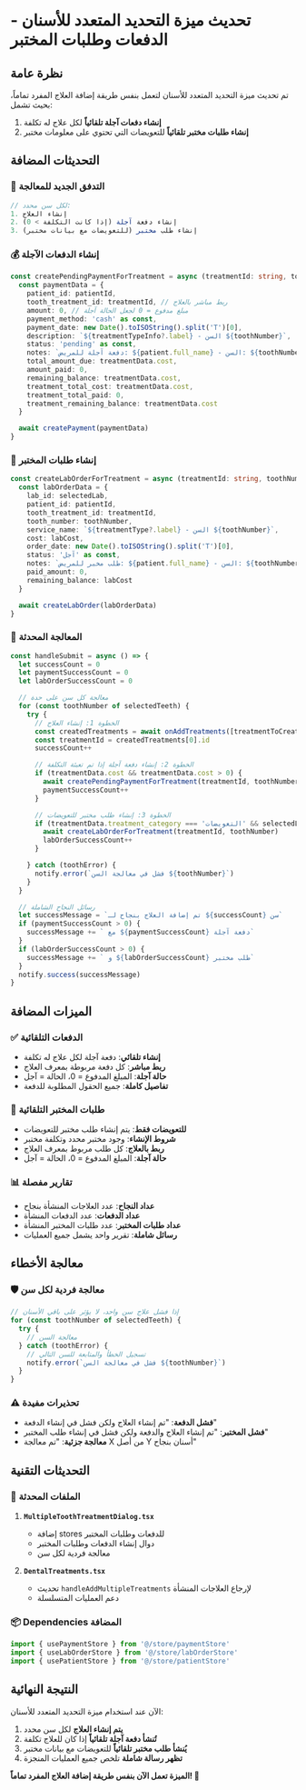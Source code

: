 # تحديث ميزة التحديد المتعدد للأسنان - الدفعات وطلبات المختبر

## نظرة عامة

تم تحديث ميزة التحديد المتعدد للأسنان لتعمل بنفس طريقة إضافة العلاج المفرد تماماً، بحيث تشمل:

1. **إنشاء دفعات آجلة تلقائياً** لكل علاج له تكلفة
2. **إنشاء طلبات مختبر تلقائياً** للتعويضات التي تحتوي على معلومات مختبر

## التحديثات المضافة

### 🔄 التدفق الجديد للمعالجة

```typescript
// لكل سن محدد:
1. إنشاء العلاج
2. إنشاء دفعة آجلة (إذا كانت التكلفة > 0)
3. إنشاء طلب مختبر (للتعويضات مع بيانات مختبر)
```

### 💰 إنشاء الدفعات الآجلة

```typescript
const createPendingPaymentForTreatment = async (treatmentId: string, toothNumber: number) => {
  const paymentData = {
    patient_id: patientId,
    tooth_treatment_id: treatmentId, // ربط مباشر بالعلاج
    amount: 0, // مبلغ مدفوع = 0 لجعل الحالة آجلة
    payment_method: 'cash' as const,
    payment_date: new Date().toISOString().split('T')[0],
    description: `${treatmentTypeInfo?.label} - السن ${toothNumber}`,
    status: 'pending' as const,
    notes: `دفعة آجلة للمريض: ${patient.full_name} - السن: ${toothNumber}`,
    total_amount_due: treatmentData.cost,
    amount_paid: 0,
    remaining_balance: treatmentData.cost,
    treatment_total_cost: treatmentData.cost,
    treatment_total_paid: 0,
    treatment_remaining_balance: treatmentData.cost
  }

  await createPayment(paymentData)
}
```

### 🧪 إنشاء طلبات المختبر

```typescript
const createLabOrderForTreatment = async (treatmentId: string, toothNumber: number) => {
  const labOrderData = {
    lab_id: selectedLab,
    patient_id: patientId,
    tooth_treatment_id: treatmentId,
    tooth_number: toothNumber,
    service_name: `${treatmentType?.label} - السن ${toothNumber}`,
    cost: labCost,
    order_date: new Date().toISOString().split('T')[0],
    status: 'آجل' as const,
    notes: `طلب مخبر للمريض: ${patient.full_name} - السن: ${toothNumber}`,
    paid_amount: 0,
    remaining_balance: labCost
  }

  await createLabOrder(labOrderData)
}
```

### 🔄 المعالجة المحدثة

```typescript
const handleSubmit = async () => {
  let successCount = 0
  let paymentSuccessCount = 0
  let labOrderSuccessCount = 0

  // معالجة كل سن على حدة
  for (const toothNumber of selectedTeeth) {
    try {
      // الخطوة 1: إنشاء العلاج
      const createdTreatments = await onAddTreatments([treatmentToCreate])
      const treatmentId = createdTreatments[0].id
      successCount++

      // الخطوة 2: إنشاء دفعة آجلة إذا تم تعبئة التكلفة
      if (treatmentData.cost && treatmentData.cost > 0) {
        await createPendingPaymentForTreatment(treatmentId, toothNumber)
        paymentSuccessCount++
      }

      // الخطوة 3: إنشاء طلب مختبر للتعويضات
      if (treatmentData.treatment_category === 'التعويضات' && selectedLab && labCost > 0) {
        await createLabOrderForTreatment(treatmentId, toothNumber)
        labOrderSuccessCount++
      }

    } catch (toothError) {
      notify.error(`فشل في معالجة السن ${toothNumber}`)
    }
  }

  // رسائل النجاح الشاملة
  let successMessage = `تم إضافة العلاج بنجاح لـ ${successCount} سن`
  if (paymentSuccessCount > 0) {
    successMessage += ` مع ${paymentSuccessCount} دفعة آجلة`
  }
  if (labOrderSuccessCount > 0) {
    successMessage += ` و ${labOrderSuccessCount} طلب مختبر`
  }
  notify.success(successMessage)
}
```

## الميزات المضافة

### ✅ الدفعات التلقائية
- **إنشاء تلقائي**: دفعة آجلة لكل علاج له تكلفة
- **ربط مباشر**: كل دفعة مربوطة بمعرف العلاج
- **حالة آجلة**: المبلغ المدفوع = 0، الحالة = آجل
- **تفاصيل كاملة**: جميع الحقول المطلوبة للدفعة

### 🧪 طلبات المختبر التلقائية
- **للتعويضات فقط**: يتم إنشاء طلب مختبر للتعويضات
- **شروط الإنشاء**: وجود مختبر محدد وتكلفة مختبر
- **ربط بالعلاج**: كل طلب مربوط بمعرف العلاج
- **حالة آجلة**: المبلغ المدفوع = 0، الحالة = آجل

### 📊 تقارير مفصلة
- **عداد النجاح**: عدد العلاجات المنشأة بنجاح
- **عداد الدفعات**: عدد الدفعات المنشأة
- **عداد طلبات المختبر**: عدد طلبات المختبر المنشأة
- **رسائل شاملة**: تقرير واحد يشمل جميع العمليات

## معالجة الأخطاء

### 🛡️ معالجة فردية لكل سن
```typescript
// إذا فشل علاج سن واحد، لا يؤثر على باقي الأسنان
for (const toothNumber of selectedTeeth) {
  try {
    // معالجة السن
  } catch (toothError) {
    // تسجيل الخطأ والمتابعة للسن التالي
    notify.error(`فشل في معالجة السن ${toothNumber}`)
  }
}
```

### ⚠️ تحذيرات مفيدة
- **فشل الدفعة**: "تم إنشاء العلاج ولكن فشل في إنشاء الدفعة"
- **فشل المختبر**: "تم إنشاء العلاج والدفعة ولكن فشل في إنشاء طلب المختبر"
- **معالجة جزئية**: "تم معالجة X من أصل Y أسنان بنجاح"

## التحديثات التقنية

### 🔧 الملفات المحدثة

1. **`MultipleToothTreatmentDialog.tsx`**
   - إضافة stores للدفعات وطلبات المختبر
   - دوال إنشاء الدفعات وطلبات المختبر
   - معالجة فردية لكل سن

2. **`DentalTreatments.tsx`**
   - تحديث `handleAddMultipleTreatments` لإرجاع العلاجات المنشأة
   - دعم العمليات المتسلسلة

### 📦 Dependencies المضافة
```typescript
import { usePaymentStore } from '@/store/paymentStore'
import { useLabOrderStore } from '@/store/labOrderStore'
import { usePatientStore } from '@/store/patientStore'
```

## النتيجة النهائية

الآن عند استخدام ميزة التحديد المتعدد للأسنان:

1. **يتم إنشاء العلاج** لكل سن محدد
2. **تُنشأ دفعة آجلة تلقائياً** إذا كان للعلاج تكلفة
3. **يُنشأ طلب مختبر تلقائياً** للتعويضات مع بيانات مختبر
4. **تظهر رسالة شاملة** تلخص جميع العمليات المنجزة

**الميزة تعمل الآن بنفس طريقة إضافة العلاج المفرد تماماً! 🎉**

